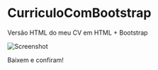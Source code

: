 # CurriculoComBootstrap

Versão HTML do meu CV em HTML + Bootstrap

![Screenshot](https://raw.github.com/renancunha33/CurriculoComBootstrap/print.png)

Baixem e confiram!


